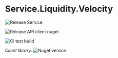 # Service.Liquidity.Velocity

![Release Service](https://github.com/MyJetWallet/Service.Liquidity.Velocity/workflows/Release%20Service/badge.svg)

![Release API client nuget](https://github.com/MyJetWallet/Service.Liquidity.Velocity/workflows/Release%20API%20client%20nuget/badge.svg)

![CI test build](https://github.com/MyJetWallet/Service.Liquidity.Velocity/workflows/CI%20test%20build/badge.svg)

*Client library:* ![Nuget version](https://img.shields.io/nuget/v/MyJetWallet.Service.Liquidity.Velocity.Client?label=MyJetWallet.Service.Liquidity.Velocity.Client&style=social)

